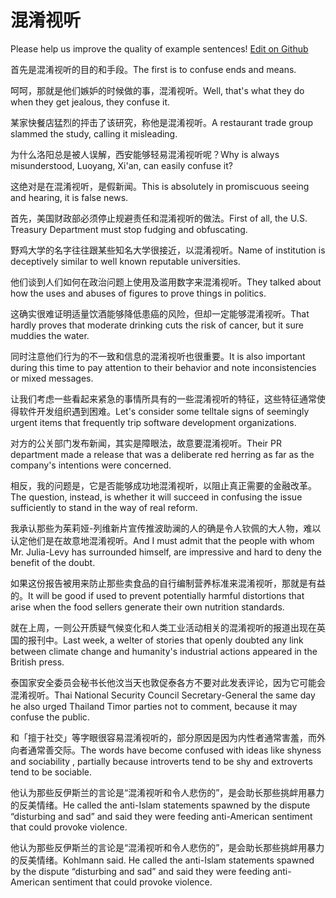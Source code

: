 # 混淆视听

Please help us improve the quality of example sentences! [Edit on Github](https://github.com/jiyushe/jiyu-example-sentence-source/blob/main/chinese/hunxiaoshiting.md)

<p><span class="chinese">首先是混淆视听的目的和手段。</span><span class="english">The first is to confuse ends and means.</span></p>

<p><span class="chinese">呵呵，那就是他们嫉妒的时候做的事，混淆视听。</span><span class="english">Well, that's what they do when they get jealous, they confuse it.</span></p>

<p><span class="chinese">某家快餐店猛烈的抨击了该研究，称他是混淆视听。</span><span class="english">A restaurant trade group slammed the study, calling it misleading.</span></p>

<p><span class="chinese">为什么洛阳总是被人误解，西安能够轻易混淆视听呢？</span><span class="english">Why is always misunderstood, Luoyang, Xi'an, can easily confuse it?</span></p>

<p><span class="chinese">这绝对是在混淆视听，是假新闻。</span><span class="english">This is absolutely in promiscuous seeing and hearing, it is false news.</span></p>

<p><span class="chinese">首先，美国财政部必须停止规避责任和混淆视听的做法。</span><span class="english">First of all, the U.S. Treasury Department must stop fudging and obfuscating.</span></p>

<p><span class="chinese">野鸡大学的名字往往跟某些知名大学很接近，以混淆视听。</span><span class="english">Name of institution is deceptively similar to well known reputable universities.</span></p>

<p><span class="chinese">他们谈到人们如何在政治问题上使用及滥用数字来混淆视听。</span><span class="english">They talked about how the uses and abuses of figures to prove things in politics.</span></p>

<p><span class="chinese">这确实很难证明适量饮酒能够降低患癌的风险，但却一定能够混淆视听。</span><span class="english">That hardly proves that moderate drinking cuts the risk of cancer, but it sure muddies the water.</span></p>

<p><span class="chinese">同时注意他们行为的不一致和信息的混淆视听也很重要。</span><span class="english">It is also important during this time to pay attention to their behavior and note inconsistencies or mixed messages.</span></p>

<p><span class="chinese">让我们考虑一些看起来紧急的事情所具有的一些混淆视听的特征，这些特征通常使得软件开发组织遇到困难。</span><span class="english">Let's consider some telltale signs of seemingly urgent items that frequently trip software development organizations.</span></p>

<p><span class="chinese">对方的公关部门发布新闻，其实是障眼法，故意要混淆视听。</span><span class="english">Their PR department made a release that was a deliberate red herring as far as the company's intentions were concerned.</span></p>

<p><span class="chinese">相反，我的问题是，它是否能够成功地混淆视听，以阻止真正需要的金融改革。</span><span class="english">The question, instead, is whether it will succeed in confusing the issue sufficiently to stand in the way of real reform.</span></p>

<p><span class="chinese">我承认那些为茱莉娅-列维新片宣传推波助澜的人的确是令人钦佩的大人物，难以认定他们是在故意地混淆视听。</span><span class="english">And I must admit that the people with whom Mr. Julia-Levy has surrounded himself, are impressive and hard to deny the benefit of the doubt.</span></p>

<p><span class="chinese">如果这份报告被用来防止那些卖食品的自行编制营养标准来混淆视听，那就是有益的。</span><span class="english">It will be good if used to prevent potentially harmful distortions that arise when the food sellers generate their own nutrition standards.</span></p>

<p><span class="chinese">就在上周，一则公开质疑气候变化和人类工业活动相关的混淆视听的报道出现在英国的报刊中。</span><span class="english">Last week, a welter of stories that openly doubted any link between climate change and humanity's industrial actions appeared in the British press.</span></p>

<p><span class="chinese">泰国家安全委员会秘书长他汶当天也敦促泰各方不要对此发表评论，因为它可能会混淆视听。</span><span class="english">Thai National Security Council Secretary-General the same day he also urged Thailand Timor parties not to comment, because it may confuse the public.</span></p>

<p><span class="chinese">和「擅于社交」等字眼很容易混淆视听的，部分原因是因为内性者通常害羞，而外向者通常善交际。</span><span class="english">The words have become confused with ideas like shyness and sociability , partially because introverts tend to be shy and extroverts tend to be sociable.</span></p>

<p><span class="chinese">他认为那些反伊斯兰的言论是“混淆视听和令人悲伤的”，是会助长那些挑衅用暴力的反美情绪。</span><span class="english">He called the anti-Islam statements spawned by the dispute “disturbing and sad” and said they were feeding anti-American sentiment that could provoke violence.</span></p>

<p><span class="chinese">他认为那些反伊斯兰的言论是“混淆视听和令人悲伤的”，是会助长那些挑衅用暴力的反美情绪。</span><span class="english">Kohlmann said. He called the anti-Islam statements spawned by the dispute “disturbing and sad” and said they were feeding anti-American sentiment that could provoke violence.</span></p>

